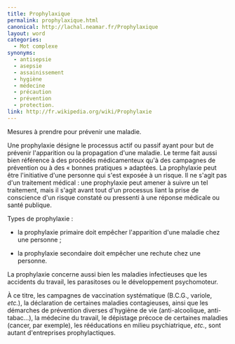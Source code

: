 ```yaml
---
title: Prophylaxique
permalink: prophylaxique.html
canonical: http://lachal.neamar.fr/Prophylaxique
layout: word
categories:
  - Mot complexe
synonyms:
  - antisepsie
  - asepsie
  - assainissement
  - hygiène
  - médecine
  - précaution
  - prévention
  - protection.
link: http://fr.wikipedia.org/wiki/Prophylaxie
---
```


Mesures à prendre pour prévenir une maladie.

Une prophylaxie désigne le processus actif ou passif ayant pour but de prévenir l'apparition ou la propagation d'une maladie. Le terme fait aussi bien référence à des procédés médicamenteux qu'à des campagnes de prévention ou à des « bonnes pratiques » adaptées. La prophylaxie peut être l'initiative d'une personne qui s'est exposée à un risque. Il ne s'agit pas d'un traitement médical : une prophylaxie peut amener à suivre un tel traitement, mais il s'agit avant tout d'un processus liant la prise de conscience d'un risque constaté ou pressenti à une réponse médicale ou santé publique. 

Types de prophylaxie :


* la prophylaxie primaire doit empêcher l'apparition d'une maladie chez une personne ;

* la prophylaxie secondaire doit empêcher une rechute chez une personne.

La prophylaxie concerne aussi bien les maladies infectieuses que les accidents du travail, les parasitoses ou le développement psychomoteur.

À ce titre, les campagnes de vaccination systématique (B.C.G., variole, *etc.*), la déclaration de certaines maladies contagieuses, ainsi que les démarches de prévention diverses d'hygiène de vie (anti-alcoolique, anti-tabac…), la médecine du travail, le dépistage précoce de certaines maladies (cancer, par exemple), les rééducations en milieu psychiatrique, *etc.*, sont autant d'entreprises prophylactiques.

